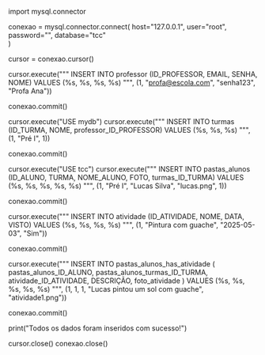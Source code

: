 import mysql.connector

conexao = mysql.connector.connect(
    host="127.0.0.1",
    user="root",         
    password="", 
    database="tcc"       
)

cursor = conexao.cursor()

cursor.execute("""
    INSERT INTO professor (ID_PROFESSOR, EMAIL, SENHA, NOME)
    VALUES (%s, %s, %s, %s)
""", (1, "profa@escola.com", "senha123", "Profa Ana"))

conexao.commit()

cursor.execute("USE mydb")
cursor.execute("""
    INSERT INTO turmas (ID_TURMA, NOME, professor_ID_PROFESSOR)
    VALUES (%s, %s, %s)
""", (1, "Pré I", 1))

conexao.commit()

cursor.execute("USE tcc")
cursor.execute("""
    INSERT INTO pastas_alunos (ID_ALUNO, TURMA, NOME_ALUNO, FOTO, turmas_ID_TURMA)
    VALUES (%s, %s, %s, %s, %s)
""", (1, "Pré I", "Lucas Silva", "lucas.png", 1))

conexao.commit()

cursor.execute("""
    INSERT INTO atividade (ID_ATIVIDADE, NOME, DATA, VISTO)
    VALUES (%s, %s, %s, %s)
""", (1, "Pintura com guache", "2025-05-03", "Sim"))

conexao.commit()

cursor.execute("""
    INSERT INTO pastas_alunos_has_atividade (
        pastas_alunos_ID_ALUNO,
        pastas_alunos_turmas_ID_TURMA,
        atividade_ID_ATIVIDADE,
        DESCRIÇÃO,
        foto_atividade
    ) VALUES (%s, %s, %s, %s, %s)
""", (1, 1, 1, "Lucas pintou um sol com guache", "atividade1.png"))

conexao.commit()

print("Todos os dados foram inseridos com sucesso!")

cursor.close()
conexao.close()
